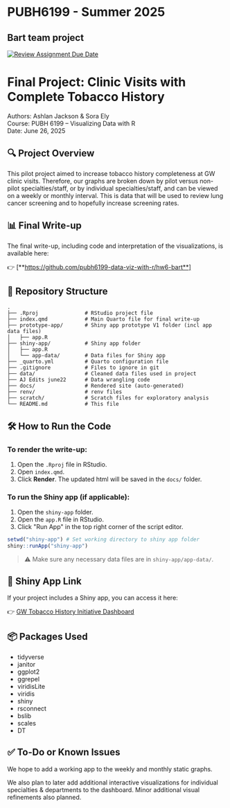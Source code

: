 # PUBH6199 - Summer 2025
## Bart team project

[![Review Assignment Due Date](https://classroom.github.com/assets/deadline-readme-button-22041afd0340ce965d47ae6ef1cefeee28c7c493a6346c4f15d667ab976d596c.svg)](https://classroom.github.com/a/2V1dzZDL)


# Final Project: Clinic Visits with Complete Tobacco History

Authors: Ashlan Jackson & Sora Ely  
Course: PUBH 6199 – Visualizing Data with R  
Date: June 26, 2025


## 🔍 Project Overview

This pilot project aimed to increase tobacco history completeness at GW clinic visits. Therefore, our graphs are broken down by pilot versus non-pilot specialties/staff, or by individual specialties/staff, and can be viewed on a weekly or monthly interval. This is data that will be used to review lung cancer screening and to hopefully increase screening rates. 


## 📊 Final Write-up

The final write-up, including code and interpretation of the visualizations, is available here:

👉 [**https://github.com/pubh6199-data-viz-with-r/hw6-bart**]


## 📂 Repository Structure

```plaintext
.
├── .Rproj               # RStudio project file
├── index.qmd            # Main Quarto file for final write-up
├── prototype-app/       # Shiny app prototype V1 folder (incl app data files)
│   ├── app.R
├── shiny-app/           # Shiny app folder
│   ├── app.R
│   └── app-data/        # Data files for Shiny app
├── _quarto.yml          # Quarto configuration file
├── .gitignore           # Files to ignore in git
├── data/                # Cleaned data files used in project
├── AJ Edits june22      # Data wrangling code
├── docs/                # Rendered site (auto-generated)
├── renv/                # renv files
├── scratch/             # Scratch files for exploratory analysis         
└── README.md            # This file
```

## 🛠 How to Run the Code

### To render the write-up:

1. Open the `.Rproj` file in RStudio.
2. Open `index.qmd`.
3. Click **Render**. The updated html will be saved in the `docs/` folder.

### To run the Shiny app (if applicable):

1. Open the `shiny-app` folder.
2. Open the `app.R` file in RStudio.
3. Click "Run App" in the top right corner of the script editor.

```r
setwd("shiny-app") # Set working directory to shiny app folder
shiny::runApp("shiny-app")
```

> ⚠️ Make sure any necessary data files are in `shiny-app/app-data/`.


## 🔗 Shiny App Link

If your project includes a Shiny app, you can access it here:

👉 [GW Tobacco History Initiative Dashboard](https://srce-code.shinyapps.io/tobacco-hx-dashboard-PUBH6199/)


## 📦 Packages Used

- tidyverse
- janitor
- ggplot2
- ggrepel
- viridisLite
- viridis
- shiny 
- rsconnect
- bslib
- scales
- DT


## ✅ To-Do or Known Issues

We hope to add a working app to the weekly and monthly static graphs.

We also plan to later add additional interactive visualizations for individual specialties & departments to the dashboard.
Minor additional visual refinements also planned.